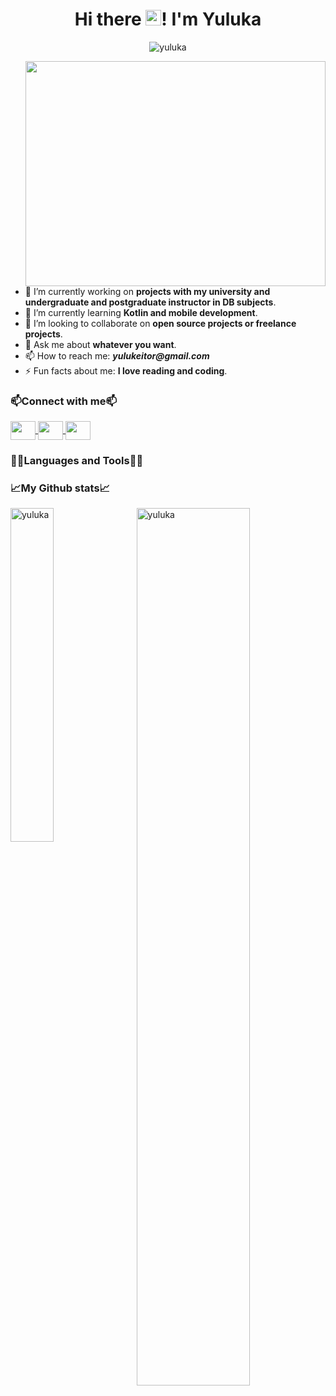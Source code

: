 <h1 align="center"> Hi there <img src="https://media.giphy.com/media/hvRJCLFzcasrR4ia7z/giphy.gif" width="25px">! I'm Yuluka </h1>

<p align="center"> <img src="https://komarev.com/ghpvc/?username=cuatrosr&label=Profile%20views&color=0e75b6&style=flat" alt="yuluka"> </p>
<img align="right" width="480px" height="360px" src="https://media.giphy.com/media/v1.Y2lkPTc5MGI3NjExMG5rbDR3bWZkeW40ZjUyYjdqejJ0dHJvZXFobHNtaHI0d3Izamo2ciZlcD12MV9pbnRlcm5hbF9naWZfYnlfaWQmY3Q9Zw/yYSSBtDgbbRzq/giphy.gif">

- 🔭 I’m currently working on **projects with my university and undergraduate and postgraduate instructor in DB subjects**.
- 🌱 I’m currently learning **Kotlin and mobile development**.
- 👯 I’m looking to collaborate on **open source projects or freelance projects**.
- 💬 Ask me about **whatever you want**.
- 📫 How to reach me: **_yulukeitor@gmail.com_**
- ⚡ Fun facts about me: **I love reading and coding**.

<h3> 📫Connect with me📫 </h3>
<p>
  <a href="https://api.whatsapp.com/send?phone=3127489843" target="_blank">
    <img align="center" src="https://raw.githubusercontent.com/rahuldkjain/github-profile-readme-generator/master/src/images/icons/Social/whatsapp.svg" height="30" width="40">
  </a>
  
  <a href="mailto:yulukeitor@gmail.com" target="_blank">
    <img align="center" src="https://upload.wikimedia.org/wikipedia/commons/7/7e/Gmail_icon_%282020%29.svg" height="30" width="40">
  </a>

  <a href="https://www.linkedin.com/in/yuluka-gigante-muriel-933a33254/" target="_blank">
    <img align="center" src="https://raw.githubusercontent.com/rahuldkjain/github-profile-readme-generator/master/src/images/icons/Social/linked-in-alt.svg" height="30" width="40">
  </a>
</p>

<h3> 👨‍💻Languages and Tools👨‍💻 </h3>

<h3> 📈My Github stats📈 </h3>
<img align="right" src="https://github-readme-stats.vercel.app/api?username=cuatrosr&show_icons=true&theme=react&include_all_commits=true&locale=en" alt="yuluka" width="60%">

<img src="https://github-readme-stats.vercel.app/api/top-langs?username=cuatrosr&show_icons=true&theme=react&include_all_commits=true&locale=en&layout=compact" alt="yuluka" width="37%">

<!--
**yuluka/yuluka** is a ✨ _special_ ✨ repository because its `README.md` (this file) appears on your GitHub profile.

Here are some ideas to get you started:

- 🔭 I’m currently working on ...
- 🌱 I’m currently learning ...
- 👯 I’m looking to collaborate on ...
- 🤔 I’m looking for help with ...
- 💬 Ask me about ...
- 📫 How to reach me: ...
- 😄 Pronouns: ...
- ⚡ Fun fact: ...
-->
